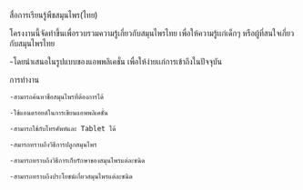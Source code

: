 สื่อการเรียนรู้พืชสมุนไพร(ไทย)

โครงงานนี้จัดทำขึ้นเพื่อรวบรวมความรู้เกี่ยวกับสมุนไพรไทย เพื่อให้ความรู้เเก่เด็กๆ หรือผู้ที่สนใจเกี่ยวกับสมุนไพรไทย

-โดยนำเสนอในรูปแบบของแอพพลิเคชั่น เพื่อให้ง่ายเเก่การเข้าถึงในปัจจุบัน

การทำงาน

	-สามารถค้นหาชื่อสมุนไพรที่ต้องการได้
	
	-ใช้แอนดรอยด์ในการเขียนแอพพลิเคชั่น
	
	-สามารถใช้กับโทรศัพท์และ Tablet ได้
	
	-สมารถทราบถึงวิธีการปลูกสมุนไพร
	
	-สามารถทราบถึงวิธีการเก็บรักษาของสมุนไพรแต่ละชนิด
	
	-สามารถทราบถึงประโยชน์เกี่ยวสมุนไพรแต่ละชนิด
	
 


 

